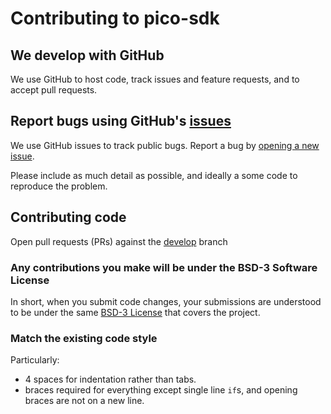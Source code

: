 # Contributing to pico-sdk

## We develop with GitHub
We use GitHub to host code, track issues and feature requests, and to accept pull requests.

## Report bugs using GitHub's [issues](https://github.com/raspberrypi/pico-sdk/issues)
We use GitHub issues to track public bugs. Report a bug by [opening a new issue](https://github.com/raspberrypi/pico-sdk/issues/new).

Please include as much detail as possible, and ideally a some code to reproduce the problem.

## Contributing code

Open pull requests (PRs) against the [develop](https://github.com/raspberrypi/pico-sdk/tree/develop) branch

### Any contributions you make will be under the BSD-3 Software License
In short, when you submit code changes, your submissions are understood to be under the same [BSD-3 License](LICENSE.TXT) that covers the project.

### Match the existing code style

Particularly:

* 4 spaces for indentation rather than tabs.
* braces required for everything except single line `if`s, and opening braces are not on a new line.
